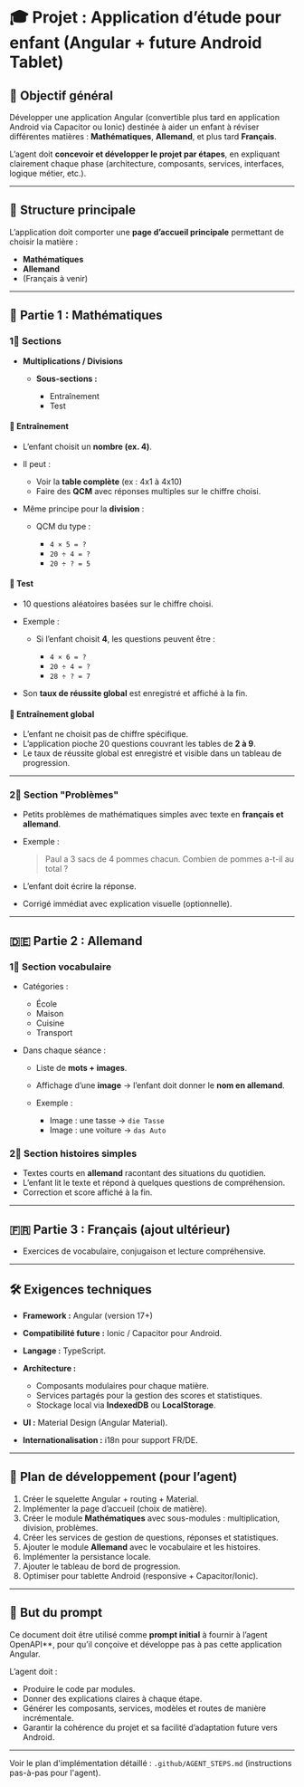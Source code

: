 # 🎓 Projet : Application d’étude pour enfant (Angular + future Android Tablet)

## 🌟 Objectif général

Développer une application Angular (convertible plus tard en application Android via Capacitor ou Ionic) destinée à aider un enfant à réviser différentes matières : **Mathématiques**, **Allemand**, et plus tard **Français**.

L’agent doit **concevoir et développer le projet par étapes**, en expliquant clairement chaque phase (architecture, composants, services, interfaces, logique métier, etc.).

---

## 🏰 Structure principale

L’application doit comporter une **page d’accueil principale** permettant de choisir la matière :

* **Mathématiques**
* **Allemand**
* (Français à venir)

---

## 📘 Partie 1 : Mathématiques

### 1⃣ Sections

* **Multiplications / Divisions**

  * **Sous-sections :**

    * Entraînement
    * Test

#### 🔹 Entraînement

* L’enfant choisit un **nombre (ex. 4)**.
* Il peut :

  * Voir la **table complète** (ex : 4x1 à 4x10)
  * Faire des **QCM** avec réponses multiples sur le chiffre choisi.
* Même principe pour la **division** :

  * QCM du type :

    * `4 × 5 = ?`
    * `20 ÷ 4 = ?`
    * `20 ÷ ? = 5`

#### 🔹 Test

* 10 questions aléatoires basées sur le chiffre choisi.
* Exemple :

  * Si l’enfant choisit **4**, les questions peuvent être :

    * `4 × 6 = ?`
    * `20 ÷ 4 = ?`
    * `28 ÷ ? = 7`
* Son **taux de réussite global** est enregistré et affiché à la fin.

#### 🔹 Entraînement global

* L’enfant ne choisit pas de chiffre spécifique.
* L’application pioche 20 questions couvrant les tables de **2 à 9**.
* Le taux de réussite global est enregistré et visible dans un tableau de progression.

---

### 2⃣ Section "Problèmes"

* Petits problèmes de mathématiques simples avec texte en **français et allemand**.
* Exemple :

  > Paul a 3 sacs de 4 pommes chacun. Combien de pommes a-t-il au total ?
* L’enfant doit écrire la réponse.
* Corrigé immédiat avec explication visuelle (optionnelle).

---

## 🇩🇪 Partie 2 : Allemand

### 1⃣ Section vocabulaire

* Catégories :

  * École
  * Maison
  * Cuisine
  * Transport
* Dans chaque séance :

  * Liste de **mots + images**.
  * Affichage d’une **image** → l’enfant doit donner le **nom en allemand**.
  * Exemple :

    * Image : une tasse → `die Tasse`
    * Image : une voiture → `das Auto`

### 2⃣ Section histoires simples

* Textes courts en **allemand** racontant des situations du quotidien.
* L’enfant lit le texte et répond à quelques questions de compréhension.
* Correction et score affiché à la fin.

---

## 🇫🇷 Partie 3 : Français (ajout ultérieur)

* Exercices de vocabulaire, conjugaison et lecture compréhensive.

---

## 🛠️ Exigences techniques

* **Framework :** Angular (version 17+)
* **Compatibilité future :** Ionic / Capacitor pour Android.
* **Langage :** TypeScript.
* **Architecture :**

  * Composants modulaires pour chaque matière.
  * Services partagés pour la gestion des scores et statistiques.
  * Stockage local via **IndexedDB** ou **LocalStorage**.
* **UI :** Material Design (Angular Material).
* **Internationalisation :** i18n pour support FR/DE.

---

## 🔄 Plan de développement (pour l’agent)

1. Créer le squelette Angular + routing + Material.
2. Implémenter la page d’accueil (choix de matière).
3. Créer le module **Mathématiques** avec sous-modules : multiplication, division, problèmes.
4. Créer les services de gestion de questions, réponses et statistiques.
5. Ajouter le module **Allemand** avec le vocabulaire et les histoires.
6. Implémenter la persistance locale.
7. Ajouter le tableau de bord de progression.
8. Optimiser pour tablette Android (responsive + Capacitor/Ionic).

---

## 🔗 But du prompt

Ce document doit être utilisé comme **prompt initial** à fournir à l’agent OpenAPI**, pour qu’il conçoive et développe pas à pas cette application Angular.

L’agent doit :

* Produire le code par modules.
* Donner des explications claires à chaque étape.
* Générer les composants, services, modèles et routes de manière incrémentale.
* Garantir la cohérence du projet et sa facilité d’adaptation future vers Android.

---
Voir le plan d'implémentation détaillé : `.github/AGENT_STEPS.md` (instructions pas-à-pas pour l'agent).
